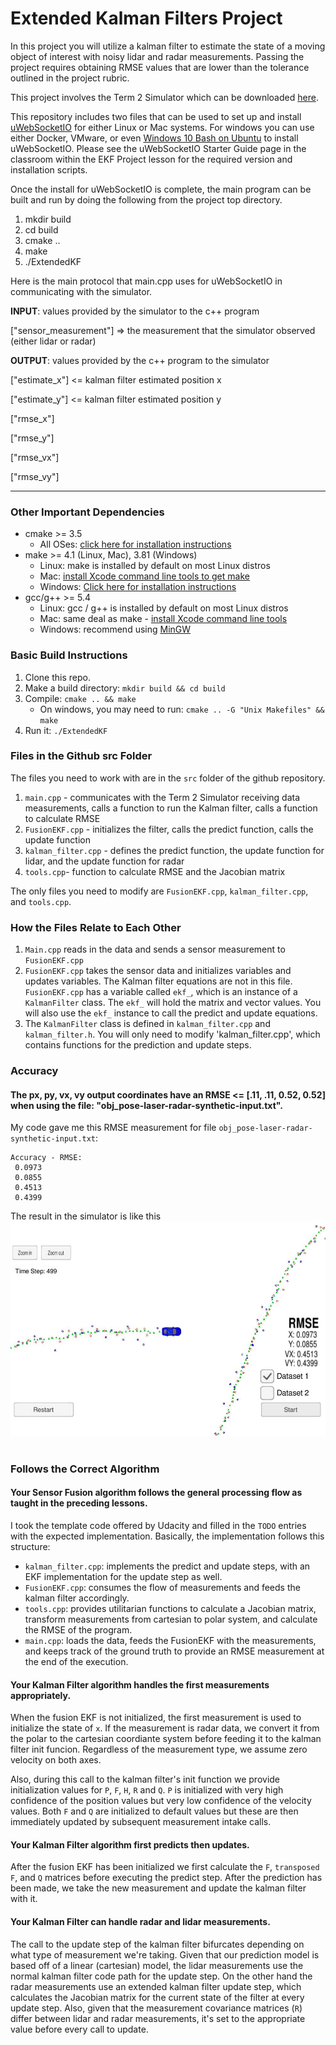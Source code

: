 # Extended Kalman Filters Project

In this project you will utilize a kalman filter to estimate the state of a moving object of interest with noisy lidar and radar measurements. Passing the project requires obtaining RMSE values that are lower than the tolerance outlined in the project rubric. 

This project involves the Term 2 Simulator which can be downloaded [here](https://github.com/udacity/self-driving-car-sim/releases).

This repository includes two files that can be used to set up and install [uWebSocketIO](https://github.com/uWebSockets/uWebSockets) for either Linux or Mac systems. For windows you can use either Docker, VMware, or even [Windows 10 Bash on Ubuntu](https://www.howtogeek.com/249966/how-to-install-and-use-the-linux-bash-shell-on-windows-10/) to install uWebSocketIO. Please see the uWebSocketIO Starter Guide page in the classroom within the EKF Project lesson for the required version and installation scripts.

Once the install for uWebSocketIO is complete, the main program can be built and run by doing the following from the project top directory.

1. mkdir build
2. cd build
3. cmake ..
4. make
5. ./ExtendedKF

Here is the main protocol that main.cpp uses for uWebSocketIO in communicating with the simulator.


**INPUT**: values provided by the simulator to the c++ program

["sensor_measurement"] => the measurement that the simulator observed (either lidar or radar)


**OUTPUT**: values provided by the c++ program to the simulator

["estimate_x"] <= kalman filter estimated position x

["estimate_y"] <= kalman filter estimated position y

["rmse_x"]

["rmse_y"]

["rmse_vx"]

["rmse_vy"]

---

### Other Important Dependencies

* cmake >= 3.5
  * All OSes: [click here for installation instructions](https://cmake.org/install/)
* make >= 4.1 (Linux, Mac), 3.81 (Windows)
  * Linux: make is installed by default on most Linux distros
  * Mac: [install Xcode command line tools to get make](https://developer.apple.com/xcode/features/)
  * Windows: [Click here for installation instructions](http://gnuwin32.sourceforge.net/packages/make.htm)
* gcc/g++ >= 5.4
  * Linux: gcc / g++ is installed by default on most Linux distros
  * Mac: same deal as make - [install Xcode command line tools](https://developer.apple.com/xcode/features/)
  * Windows: recommend using [MinGW](http://www.mingw.org/)

### Basic Build Instructions

1. Clone this repo.
2. Make a build directory: `mkdir build && cd build`
3. Compile: `cmake .. && make` 
   * On windows, you may need to run: `cmake .. -G "Unix Makefiles" && make`
4. Run it: `./ExtendedKF `

### Files in the Github src Folder
The files you need to work with are in the `src` folder of the github repository.

1. `main.cpp` - communicates with the Term 2 Simulator receiving data measurements, calls a function to run the Kalman filter, calls a function to calculate RMSE
2. `FusionEKF.cpp` - initializes the filter, calls the predict function, calls the update function
3. `kalman_filter.cpp` - defines the predict function, the update function for lidar, and the update function for radar
4. `tools.cpp`- function to calculate RMSE and the Jacobian matrix

The only files you need to modify are `FusionEKF.cpp`, `kalman_filter.cpp`, and `tools.cpp`.

### How the Files Relate to Each Other

1. `Main.cpp` reads in the data and sends a sensor measurement to `FusionEKF.cpp`
2. `FusionEKF.cpp` takes the sensor data and initializes variables and updates variables. The Kalman filter equations are not in this file. `FusionEKF.cpp` has a variable called `ekf_`, which is an instance of a `KalmanFilter` class. The `ekf_` will hold the matrix and vector values. You will also use the `ekf_` instance to call the predict and update equations. 
3. The `KalmanFilter` class is defined in `kalman_filter.cpp` and `kalman_filter.h`. You will only need to modify 'kalman_filter.cpp', which contains functions for the prediction and update steps.

### Accuracy

#### The px, py, vx, vy output coordinates have an RMSE <= [.11, .11, 0.52, 0.52] when using the file: "obj_pose-laser-radar-synthetic-input.txt". 
My code gave me this RMSE measurement for file `obj_pose-laser-radar-synthetic-input.txt`:
```
Accuracy - RMSE:
 0.0973
 0.0855
 0.4513
 0.4399
```
The result in the simulator is like this
<img src="https://github.com/anyuguo/Self-Driving-Car--Udacity-/blob/master/Term1/P5-Extended-Kalman-Filters/result_screenshot.JPG"></br></br>


### Follows the Correct Algorithm

#### Your Sensor Fusion algorithm follows the general processing flow as taught in the preceding lessons.
I took the template code offered by Udacity and filled in the `TODO` entries with the expected implementation. Basically, the implementation follows this structure:
  * `kalman_filter.cpp`: implements the predict and update steps, with an EKF implementation for the update step as well.
  * `FusionEKF.cpp`: consumes the flow of measurements and feeds the kalman filter accordingly.
  * `tools.cpp`: provides utilitarian functions to calculate a Jacobian matrix, transform measurements from cartesian to polar system, and calculate the RMSE of the program.
  * `main.cpp`: loads the data, feeds the FusionEKF with the measurements, and keeps track of the ground truth to provide an RMSE measurement at the end of the execution.

#### Your Kalman Filter algorithm handles the first measurements appropriately.
When the fusion EKF is not initialized, the first measurement is used to initialize the state of `x`. If the measurement is radar data, we convert it from the polar to the cartesian coordiante system before feeding it to the kalman filter init funcion. Regardless of the measurement type, we assume zero velocity on both axes.

Also, during this call to the kalman filter's init function we provide initialization values for `P`, `F`, `H`, `R` and `Q`. `P` is initialized with very high confidence of the position values but very low confidence of the velocity values. Both `F` and `Q` are initialized to default values but these are then immediately updated by subsequent measurement intake calls.

#### Your Kalman Filter algorithm first predicts then updates.
After the fusion EKF has been initialized we first calculate the `F`, `transposed F`, and `Q` matrices before executing the predict step. After the prediction has been made, we take the new measurement and update the kalman filter with it.

#### Your Kalman Filter can handle radar and lidar measurements.
The call to the update step of the kalman filter bifurcates depending on what type of measurement we're taking. Given that our prediction model is based off of a linear (cartesian) model, the lidar measurements use the normal kalman filter code path for the update step. On the other hand the radar measurements use an extended kalman filter update step, which calculates the Jacobian matrix for the current state of the filter at every update step. Also, given that the measurement covariance matrices (`R`) differ between lidar and radar measurements, it's set to the appropriate value before every call to update.



